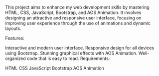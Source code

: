 This project aims to enhance my web development skills by mastering HTML, CSS, JavaScript, Bootstrap, and AOS Animation. It involves designing an attractive and responsive user interface, focusing on improving user experience through the use of animations and dynamic layouts.

Features:

Interactive and modern user interface.
Responsive design for all devices using Bootstrap.
Stunning graphical effects with AOS Animation.
Well-organized code that is easy to read.
Requirements:

HTML
CSS
JavaScript
Bootstrap
AOS Animation
